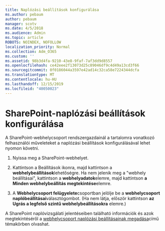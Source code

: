 ```yaml
---
title: Naplózási beállítások konfigurálása
ms.author: pebaum
author: pebaum
manager: scotv
ms.date: 4/5/2018
ms.audience: Admin
ms.topic: article
ROBOTS: NOINDEX, NOFOLLOW
localization_priority: Normal
ms.collection: Adm_O365
ms.custom: ''
ms.assetid: 98b3d4fa-9210-43e8-9faf-7af3dd9d8557
ms.openlocfilehash: ce42eee2f13073d25c89046df9c4d49a13cd3f66
ms.sourcegitcommit: 0f0186044a3597e42ad14c32ca58e7224344dcfa
ms.translationtype: MT
ms.contentlocale: hu-HU
ms.lasthandoff: 12/15/2019
ms.locfileid: "40050023"
---
```

# <a name="configure-sharepoint-audit-settings"></a>SharePoint-naplózási beállítások konfigurálása

A SharePoint-webhelycsoport rendszergazdainál a tartalomra vonatkozó felhasználói műveleteket a naplózási beállítások konfigurálásával lehet nyomon követni.
  
1. Nyissa meg a SharePoint-webhelyet.
    
2. Kattintson a Beállítások ikonra, majd kattintson a **webhelybeállítások**lehetőségre. Ha nem jelenik meg a "webhely beállításai", kattintson a **webhelyadatok**elemre, majd kattintson **a Minden webhelybeállítás megtekintése**elemre.
    
3. A **Webhelycsoport felügyelete**csoportban jelölje be a **webhelycsoport naplóbeállításai**választógombot. (Ha nem látja, először kattintson **az Ugrás a legfelső szintű webhelybeállításokra** elemre.) 
    
A SharePoint naplóvizsgálati jelentéseiben található információk és azok megtekintéséről a [webhelycsoport naplózási beállításainak megadása](https://go.microsoft.com/fwlink/?linkid=404050)című témakörben olvashat.
  

